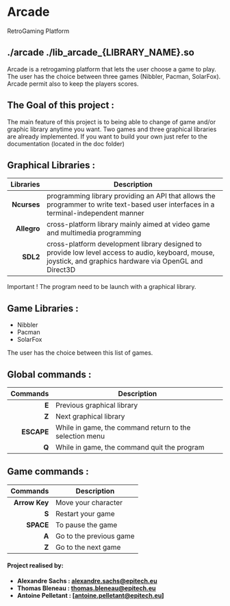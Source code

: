 # Arcade
RetroGaming Platform

./arcade ./lib_arcade_{LIBRARY_NAME}.so
----------------------------------------  

Arcade is a retrogaming platform that lets the user choose a game to play. The user has the choice between three games (Nibbler, Pacman, SolarFox). Arcade permit also to keep the players scores.  

The Goal of this project :
--------------------------

The main feature of this project is to being able to change of game and/or graphic library anytime you want.
Two games and three graphical libraries are already implemented. If you want to build your own just refer to the documentation (located in the doc folder)  

Graphical Libraries :
---------------------

| Libraries   | Description                                                                                                                                                |
| ----------: | ---------------------------------------------------------------------------------------------------------------------------------------------------------- |
| **Ncurses** | programming library providing an API that allows the programmer to write text-based user interfaces in a terminal-independent manner                       |
| **Allegro** | cross-platform library mainly aimed at video game and multimedia programming                                                                               |
| **SDL2**    | cross-platform development library designed to provide low level access to audio, keyboard, mouse, joystick, and graphics hardware via OpenGL and Direct3D |

Important ! The program need to be launch with a graphical library.  

Game Libraries :
---------------------

* Nibbler
* Pacman
* SolarFox

The user has the choice between this list of games.  

Global commands :
-----------------

| Commands   | Description                                             |
| ---------: | ------------------------------------------------------- |
| **E**      | Previous graphical library                              |
| **Z**      | Next graphical library                                  |
| **ESCAPE** | While in game, the command return to the selection menu |
| **Q**      | While in game, the command quit the program             |


Game commands :
-----------------

| Commands      | Description             |
| ------------: | ----------------------- |
| **Arrow Key** | Move your character     |
| **S**         | Restart your game       |
| **SPACE**     | To pause the game       |
| **A**         | Go to the previous game |
| **Z**         | Go to the next game     |


 #### Project realised by:
 - **Alexandre Sachs : [alexandre.sachs@epitech.eu](https://github.com/SachsA)**
 - **Thomas Bleneau : [thomas.bleneau@epitech.eu](https://github.com/TBlenoX)**
 - **Antoine Pelletant : [antoine.pelletant@epitech.eu]**
